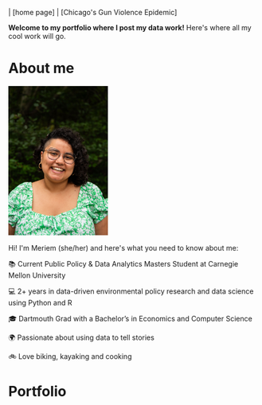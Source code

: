 | [home page] | [Chicago's Gun Violence Epidemic]

**Welcome to my portfolio where I post my data work!** Here's where all my cool work will go. 

# About me

<img src="DSC_3375.jpg" width="200"/>

Hi!  I'm Meriem (she/her) and here's what you need to know about me:

📚 Current Public Policy & Data Analytics Masters Student at Carnegie Mellon University

💻 2+ years in data-driven environmental policy research and data science using Python and R

🎓 Dartmouth Grad with a Bachelor’s in Economics and Computer Science

🌍 Passionate about using data to tell stories

🚲 Love biking, kayaking and cooking


# Portfolio
